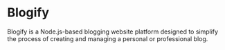 # Blogify
Blogify is a Node.js-based blogging website platform designed to simplify the process of creating and managing a personal or professional blog. 
